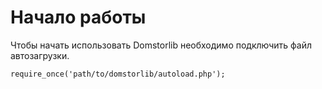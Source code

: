 # Начало работы #

Чтобы начать использовать Domstorlib необходимо подключить файл автозагрузки.

```
require_once('path/to/domstorlib/autoload.php');
```